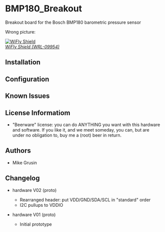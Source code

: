 BMP180_Breakout
===============

Breakout board for the Bosch BMP180 barometric pressure sensor

Wrong picture:

[![WiFly Shield](https://dlnmh9ip6v2uc.cloudfront.net/images/products/9/9/5/4/09954-01b_i_ma.jpg)  
*WiFly Shield (WRL-09954)*](https://www.sparkfun.com/products/9954)

Installation
------------

Configuration
-------------

Known Issues
------------

License Informatiom
-------------------

* "Beerware" license: you can do ANYTHING you want with this hardware and software. If you like it, and we meet someday, you can, but are under no obligation to, buy me a (root) beer in return.

Authors
-------

 * Mike Grusin

Changelog
---------

+ hardware V02 (proto)

	* Rearranged header: put VDD/GND/SDA/SCL in "standard" order
	* I2C pullups to VDDIO

+ hardware V01 (proto)

	* Initial prototype